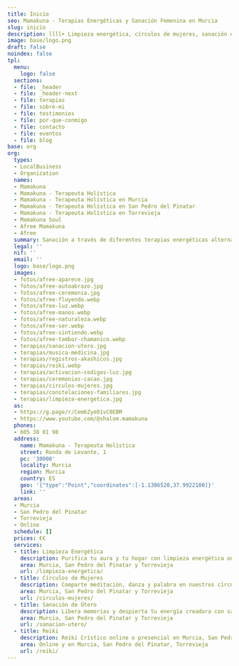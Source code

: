 ```yaml
---
title: Inicio
seo: Mamakuna - Terapias Energéticas y Sanación Femenina en Murcia
slug: inicio
description: llll➤ Limpieza energética, círculos de mujeres, sanación de útero y reiki crístico en Murcia, San Pedro del Pinatar y Torrevieja. Conecta con tu esencia.
image: base/logo.png
draft: false
noindex: false
tpl:
  menu:
    logo: false
  sections:
  - file: _header
  - file: _header-next
  - file: terapias
  - file: sobre-mi
  - file: testimonios
  - file: por-que-conmigo
  - file: contacto
  - file: eventos
  - file: blog
base: org
org:
  types:
  - LocalBusiness
  - Organization
  names:
  - Mamakuna
  - Mamakuna - Terapeuta Holística
  - Mamakuna - Terapeuta Holística en Murcia
  - Mamakuna - Terapeuta Holística en San Pedro del Pinatar
  - Mamakuna - Terapeuta Holística en Torrevieja
  - Mamakuna Soul
  - Afree Mamakuna
  - Afree
  summary: Sanación a través de diferentes terapias energéticas alternativas
  legal: ''
  nif: ''
  email: ''
  logo: base/logo.png
  images:
  - fotos/afree-aparece.jpg
  - fotos/afree-autoabrazo.jpg
  - fotos/afree-ceremonia.jpg
  - fotos/afree-fluyendo.webp
  - fotos/afree-luz.webp
  - fotos/afree-manos.webp
  - fotos/afree-naturaleza.webp
  - fotos/afree-ser.webp
  - fotos/afree-sintiendo.webp
  - fotos/afree-tambor-chamanico.webp
  - terapias/sanacion-utero.jpg
  - terapias/musica-medicina.jpg
  - terapias/registros-akashicos.jpg
  - terapias/reiki.webp
  - terapias/activacion-codigos-luz.jpg
  - terapias/ceremonias-cacao.jpg
  - terapias/circulos-mujeres.jpg
  - terapias/constelaciones-familiares.jpg
  - terapias/limpieza-energetica.jpg
  as:
  - https://g.page/r/Cem6Zye01vC0EBM
  - https://www.youtube.com/@shalom.mamakuna
  phones:
  - 605 38 01 98
  address:
    name: Mamakuna - Terapeuta Holística
    street: Ronda de Levante, 1
    pc: '30008'
    locality: Murcia
    region: Murcia
    country: ES
    geo: '{"type":"Point","coordinates":[-1.1306520,37.9922180]}'
    link: ''
  areas:
  - Murcia
  - San Pedro del Pinatar
  - Torrevieja
  - Online
  schedule: []
  prices: €€
  services:
  - title: Limpieza Energética
    description: Purifica tu aura y tu hogar con limpieza energética online o presencial en Murcia, San Pedro del Pinatar y Torrevieja. Péndulo hebreo, chamanismo y guía de autocuidado.
    area: Murcia, San Pedro del Pinatar y Torrevieja
    url: /limpieza-energetica/
  - title: Círculos de Mujeres
    description: Comparte meditación, danza y palabra en nuestros círculos de mujeres en Murcia, San Pedro del Pinatar y Torrevieja. Recupera hermandad femenina en un espacio seguro.
    area: Murcia, San Pedro del Pinatar y Torrevieja
    url: /circulos-mujeres/
  - title: Sanación de Útero
    description: Libera memorias y despierta tu energía creadora con sanación y bendición uterina en Murcia, San Pedro del Pinatar y Torrevieja. Masaje, conexión divina y placer femenino.
    area: Murcia, San Pedro del Pinatar y Torrevieja
    url: /sanacion-utero/
  - title: Reiki
    description: Reiki Crístico online o presencial en Murcia, San Pedro del Pinatar y Torrevieja. Amor incondicional que alinea tus chakras y eleva tu energía.
    area: Online y en Murcia, San Pedro del Pinatar, Torrevieja
    url: /reiki/
---
```


